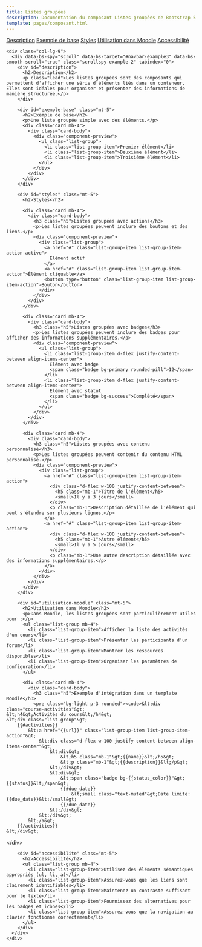 ```yaml
---
title: Listes groupées
description: Documentation du composant Listes groupées de Bootstrap 5 pour Moodle
template: pages/composant.html
---
```


<div class="container py-4">
  <div class="row">
    <div class="col-lg-3">
      <nav id="navbar-example3" class="h-100 flex-column align-items-stretch pe-4 border-end">
        <nav class="nav nav-pills flex-column">
          <a class="nav-link" href="#description">Description</a>
          <a class="nav-link" href="#exemple-base">Exemple de base</a>
          <a class="nav-link" href="#styles">Styles</a>
          <a class="nav-link" href="#utilisation-moodle">Utilisation dans Moodle</a>
          <a class="nav-link" href="#accessibilite">Accessibilité</a>
        </nav>
      </nav>
    </div>

    <div class="col-lg-9">
      <div data-bs-spy="scroll" data-bs-target="#navbar-example3" data-bs-smooth-scroll="true" class="scrollspy-example-2" tabindex="0">
        <div id="description">
          <h2>Description</h2>
          <p class="lead">Les listes groupées sont des composants qui permettent d'afficher une série d'éléments liés dans un conteneur. Elles sont idéales pour organiser et présenter des informations de manière structurée.</p>
        </div>

        <div id="exemple-base" class="mt-5">
          <h2>Exemple de base</h2>
          <p>Une liste groupée simple avec des éléments.</p>
          <div class="card mb-4">
            <div class="card-body">
              <div class="component-preview">
                <ul class="list-group">
                  <li class="list-group-item">Premier élément</li>
                  <li class="list-group-item">Deuxième élément</li>
                  <li class="list-group-item">Troisième élément</li>
                </ul>
              </div>
            </div>
          </div>
        </div>

        <div id="styles" class="mt-5">
          <h2>Styles</h2>

          <div class="card mb-4">
            <div class="card-body">
              <h3 class="h5">Listes groupées avec actions</h3>
              <p>Les listes groupées peuvent inclure des boutons et des liens.</p>
              <div class="component-preview">
                <div class="list-group">
                  <a href="#" class="list-group-item list-group-item-action active">
                    Élément actif
                  </a>
                  <a href="#" class="list-group-item list-group-item-action">Élément cliquable</a>
                  <button type="button" class="list-group-item list-group-item-action">Bouton</button>
                </div>
              </div>
            </div>
          </div>

          <div class="card mb-4">
            <div class="card-body">
              <h3 class="h5">Listes groupées avec badges</h3>
              <p>Les listes groupées peuvent inclure des badges pour afficher des informations supplémentaires.</p>
              <div class="component-preview">
                <ul class="list-group">
                  <li class="list-group-item d-flex justify-content-between align-items-center">
                    Élément avec badge
                    <span class="badge bg-primary rounded-pill">12</span>
                  </li>
                  <li class="list-group-item d-flex justify-content-between align-items-center">
                    Élément avec statut
                    <span class="badge bg-success">Complété</span>
                  </li>
                </ul>
              </div>
            </div>
          </div>

          <div class="card mb-4">
            <div class="card-body">
              <h3 class="h5">Listes groupées avec contenu personnalisé</h3>
              <p>Les listes groupées peuvent contenir du contenu HTML personnalisé.</p>
              <div class="component-preview">
                <div class="list-group">
                  <a href="#" class="list-group-item list-group-item-action">
                    <div class="d-flex w-100 justify-content-between">
                      <h5 class="mb-1">Titre de l'élément</h5>
                      <small>Il y a 3 jours</small>
                    </div>
                    <p class="mb-1">Description détaillée de l'élément qui peut s'étendre sur plusieurs lignes.</p>
                  </a>
                  <a href="#" class="list-group-item list-group-item-action">
                    <div class="d-flex w-100 justify-content-between">
                      <h5 class="mb-1">Autre élément</h5>
                      <small>Il y a 5 jours</small>
                    </div>
                    <p class="mb-1">Une autre description détaillée avec des informations supplémentaires.</p>
                  </a>
                </div>
              </div>
            </div>
          </div>
        </div>

        <div id="utilisation-moodle" class="mt-5">
          <h2>Utilisation dans Moodle</h2>
          <p>Dans Moodle, les listes groupées sont particulièrement utiles pour :</p>
          <ul class="list-group mb-4">
            <li class="list-group-item">Afficher la liste des activités d'un cours</li>
            <li class="list-group-item">Présenter les participants d'un forum</li>
            <li class="list-group-item">Montrer les ressources disponibles</li>
            <li class="list-group-item">Organiser les paramètres de configuration</li>
          </ul>

          <div class="card mb-4">
            <div class="card-body">
              <h3 class="h5">Exemple d'intégration dans un template Moodle</h3>
              <pre class="bg-light p-3 rounded"><code>&lt;div class="course-activities"&gt;
    &lt;h4&gt;Activités du cours&lt;/h4&gt;
    &lt;div class="list-group"&gt;
        {{#activities}}
            &lt;a href="{{url}}" class="list-group-item list-group-item-action"&gt;
                &lt;div class="d-flex w-100 justify-content-between align-items-center"&gt;
                    &lt;div&gt;
                        &lt;h5 class="mb-1"&gt;{{name}}&lt;/h5&gt;
                        &lt;p class="mb-1"&gt;{{description}}&lt;/p&gt;
                    &lt;/div&gt;
                    &lt;div&gt;
                        &lt;span class="badge bg-{{status_color}}"&gt;{{status}}&lt;/span&gt;
                        {{#due_date}}
                            &lt;small class="text-muted"&gt;Date limite: {{due_date}}&lt;/small&gt;
                        {{/due_date}}
                    &lt;/div&gt;
                &lt;/div&gt;
            &lt;/a&gt;
        {{/activities}}
    &lt;/div&gt;
&lt;/div&gt;</code></pre>
            </div>
          </div>
        </div>

        <div id="accessibilite" class="mt-5">
          <h2>Accessibilité</h2>
          <ul class="list-group mb-4">
            <li class="list-group-item">Utilisez des éléments sémantiques appropriés (ul, li, a)</li>
            <li class="list-group-item">Assurez-vous que les liens sont clairement identifiables</li>
            <li class="list-group-item">Maintenez un contraste suffisant pour le texte</li>
            <li class="list-group-item">Fournissez des alternatives pour les badges et icônes</li>
            <li class="list-group-item">Assurez-vous que la navigation au clavier fonctionne correctement</li>
          </ul>
        </div>
      </div>
    </div>
  </div>
</div>